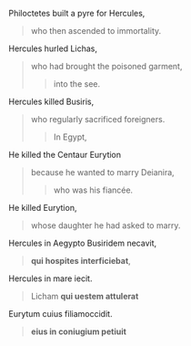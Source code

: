 Philoctetes built a pyre for Hercules, 
> who then ascended to immortality.

Hercules hurled Lichas, 
> who had brought the poisoned garment, 
>> into the see.


Hercules killed Busiris,
> who regularly sacrificed foreigners.
>> In Egypt, 

He killed the Centaur Eurytion
> because he wanted to marry Deianira, 
>> who was his fiancée.

He killed Eurytion, 
> whose daughter he had asked to marry.

Hercules in Aegypto Busiridem necavit,
> **qui hospites interficiebat**, 

Hercules in mare iecit.
> Licham **qui uestem attulerat** 

Eurytum cuius filiamoccidit.
> **eius in coniugium petiuit** 

